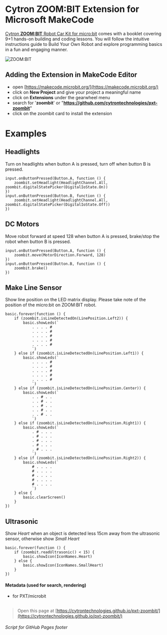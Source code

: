 # Cytron ZOOM:BIT Extension for Microsoft MakeCode  
  
[Cytron **ZOOM:BIT** Robot Car Kit for micro:bit](https://www.cytron.io/p-zoombit) comes with a booklet covering 9+1 hands-on building and coding lessons. You will follow the intuitive instructions guide to Build Your Own Robot and explore programming basics in a fun and engaging manner.
  
![ZOOM:BIT](https://raw.githubusercontent.com/CytronTechnologies/pxt-zoombit/master/icon.png)
  
  
## Adding the Extension in MakeCode Editor  
* open [https://makecode.microbit.org/](https://makecode.microbit.org/)
* click on **New Project** and give your project a meaningful name
* click on **Extensions** under the gearwheel menu
* search for '**zoombit**' or "**https://github.com/cytrontechnologies/pxt-zoombit**" 
* click on the zoombit card to install the extension
  
  
# Examples  
## Headlights  

Turn on headlights when button A is pressed, turn off when button B is pressed.

```blocks
input.onButtonPressed(Button.A, function () {
    zoombit.setHeadlight(HeadlightChannel.All, zoombit.digitalStatePicker(DigitalIoState.On))
})
input.onButtonPressed(Button.B, function () {
    zoombit.setHeadlight(HeadlightChannel.All, zoombit.digitalStatePicker(DigitalIoState.Off))
})
```  
  
## DC Motors

Move robot forward at speed 128 when button A is pressed, brake/stop the robot when button B is pressed.

```blocks
input.onButtonPressed(Button.A, function () {
    zoombit.move(MotorDirection.Forward, 128)
})
input.onButtonPressed(Button.B, function () {
    zoombit.brake()
})
```  
  
## Make Line Sensor

Show line position on the LED matrix display. Please take note of the position of the micro:bit on ZOOM:BIT robot.

```blocks
basic.forever(function () {
    if (zoombit.isLineDetectedOn(LinePosition.Left2)) {
        basic.showLeds(`
            . . . . #
            . . . . #
            . . . . #
            . . . . #
            . . . . #
            `)
    } else if (zoombit.isLineDetectedOn(LinePosition.Left1)) {
        basic.showLeds(`
            . . . . #
            . . . . #
            . . . . #
            . . . . #
            . . . . #
            `)
    } else if (zoombit.isLineDetectedOn(LinePosition.Center)) {
        basic.showLeds(`
            . . # . .
            . . # . .
            . . # . .
            . . # . .
            . . # . .
            `)
    } else if (zoombit.isLineDetectedOn(LinePosition.Right1)) {
        basic.showLeds(`
            . # . . .
            . # . . .
            . # . . .
            . # . . .
            . # . . .
            `)
    } else if (zoombit.isLineDetectedOn(LinePosition.Right2)) {
        basic.showLeds(`
            # . . . .
            # . . . .
            # . . . .
            # . . . .
            # . . . .
            `)
    } else {
        basic.clearScreen()
    }
})
```  
  
## Ultrasonic

Show *Heart* when an object is detected less 15cm away from the ultrasonic sensor, otherwise show *Small Heart*

```blocks
basic.forever(function () {
    if (zoombit.readUltrasonic() < 15) {
        basic.showIcon(IconNames.Heart)
    } else {
        basic.showIcon(IconNames.SmallHeart)
    }
})
```  
  
  
#### Metadata (used for search, rendering)
* for PXT/microbit  
  
  
##
> Open this page at [https://cytrontechnologies.github.io/pxt-zoombit/](https://cytrontechnologies.github.io/pxt-zoombit/)  
  
###### Script for GitHub Pages footer
<script src="https://makecode.com/gh-pages-embed.js"></script><script>makeCodeRender("{{ site.makecode.home_url }}", "{{ site.github.owner_name }}/{{ site.github.repository_name }}");</script>
